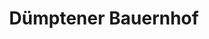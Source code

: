 ---
title: "Dümptener Bauernhof"
url: /muelheim-an-der-ruhr/duemptener-bauernhof/
shop: Hofladen
---